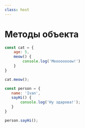 ```yaml
---
class: host
---
```


# Методы объекта

```js
const cat = {
    age: 5,
    meow() {
        console.log('Meooooooow!')
    }
}

cat.meow();
```

```js {hide|all}
const person = {
   name: 'Ivan',
   sayHi() {
       console.log('Ну здарова!');
   }
}

person.sayHi();
```

<style>
.host code {
  font-size: 1rem;
}

</style>
